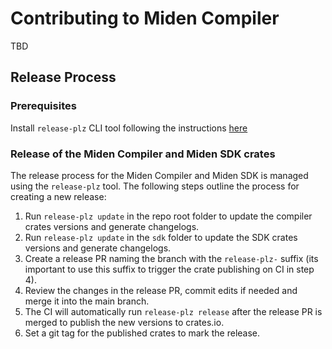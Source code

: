 # Contributing to Miden Compiler

TBD

## Release Process

### Prerequisites

Install `release-plz` CLI tool following the instructions [here](https://release-plz.ieni.dev/docs/usage/installation)

### Release of the Miden Compiler and Miden SDK crates

The release process for the Miden Compiler and Miden SDK is managed using the `release-plz` tool. The following steps outline the process for creating a new release:

1. Run `release-plz update` in the repo root folder to update the compiler crates versions and generate changelogs.
2. Run `release-plz update` in the `sdk` folder to update the SDK crates versions and generate changelogs.
3. Create a release PR naming the branch with the `release-plz-` suffix (its important to use this suffix to trigger the crate publishing on CI in step 4).
4. Review the changes in the release PR, commit edits if needed and merge it into the main branch.
5. The CI will automatically run `release-plz release` after the release PR is merged to publish the new versions to crates.io.
6. Set a git tag for the published crates to mark the release.

